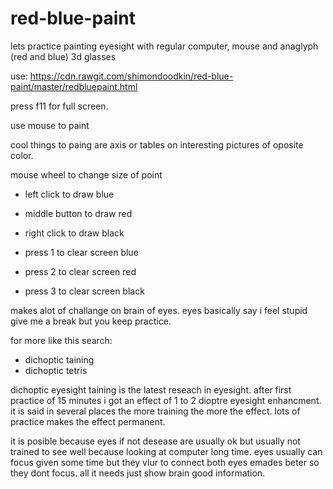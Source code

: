 # red-blue-paint

lets practice painting eyesight with regular computer, mouse and anaglyph (red and blue) 3d glasses

use: https://cdn.rawgit.com/shimondoodkin/red-blue-paint/master/redbluepaint.html

press f11 for full screen.

use mouse to paint

cool things to paing are axis or tables on interesting pictures of oposite color.

mouse wheel to change size of point

* left click to draw blue
* middle button to draw red
* right click to draw black

* press 1 to clear screen blue
* press 2 to clear screen red 
* press 3 to clear screen black


makes alot of challange on brain of eyes. eyes basically say i feel stupid give me a break but you keep practice.

for more like this search:

* dichoptic taining
* dichoptic tetris

dichoptic eyesight taining is the latest reseach in eyesight.
after first practice of 15 minutes i got an effect of 1 to 2 dioptre eyesight enhancment.
it is said in several places the more training the more the effect. lots of practice makes the effect permanent.


it is posible because eyes if not desease are usually ok
but usually not trained to see well because looking at computer long time.
eyes usually can focus given some time but they vlur to connect both eyes emades beter so they dont focus.
all it needs just show brain good information.
